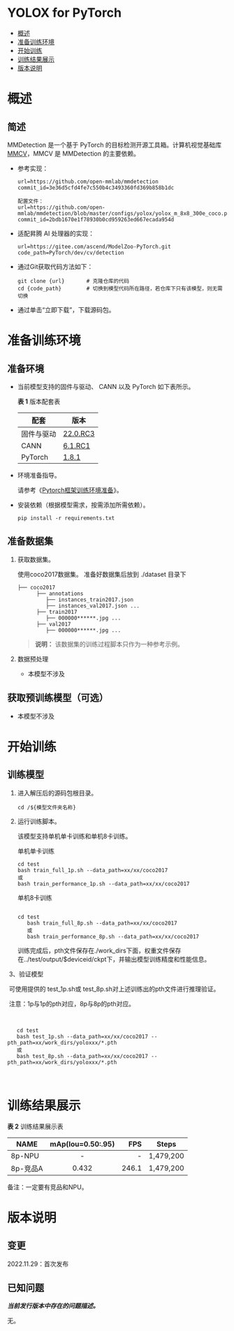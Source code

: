 





# YOLOX for PyTorch

-   [概述](概述.md)
-   [准备训练环境](准备训练环境.md)
-   [开始训练](开始训练.md)
-   [训练结果展示](训练结果展示.md)
-   [版本说明](版本说明.md)


# 概述

## 简述

MMDetection 是一个基于 PyTorch 的目标检测开源工具箱。计算机视觉基础库 [MMCV](https://github.com/open-mmlab/mmcv)，MMCV 是 MMDetection 的主要依赖。

- 参考实现：

  ```
  url=https://github.com/open-mmlab/mmdetection
  commit_id=3e36d5cfd4fe7c550b4c3493360fd369b858b1dc
  
  配置文件：
  url=https://github.com/open-mmlab/mmdetection/blob/master/configs/yolox/yolox_m_8x8_300e_coco.py
  commit_id=2bdb1670e1f78930b0cd959263ed667ecada954d
  ```

- 适配昇腾 AI 处理器的实现：

  ```
  url=https://gitee.com/ascend/ModelZoo-PyTorch.git
  code_path=PyTorch/dev/cv/detection
  ```
  
- 通过Git获取代码方法如下：

  ```
  git clone {url}       # 克隆仓库的代码
  cd {code_path}        # 切换到模型代码所在路径，若仓库下只有该模型，则无需切换
  ```
  
- 通过单击“立即下载”，下载源码包。

# 准备训练环境

## 准备环境

- 当前模型支持的固件与驱动、 CANN 以及 PyTorch 如下表所示。

  **表 1**  版本配套表

  | 配套        | 版本                                                         |
  | ---------- | ------------------------------------------------------------ |
  | 固件与驱动   | [22.0.RC3](https://www.hiascend.com/hardware/firmware-drivers?tag=commercial) |
  | CANN       | [6.1.RC1](https://www.hiascend.com/software/cann/commercial?version=6.1.RC1) |
  | PyTorch    | [1.8.1](https://gitee.com/ascend/pytorch/tree/master/)|

- 环境准备指导。

  请参考《[Pytorch框架训练环境准备](https://www.hiascend.com/document/detail/zh/ModelZoo/pytorchframework/ptes)》。
  
- 安装依赖（根据模型需求，按需添加所需依赖）。

  ```
  pip install -r requirements.txt
  ```
  


## 准备数据集

1. 获取数据集。

   使用coco2017数据集。
   准备好数据集后放到 ./dataset 目录下

   ```
   ├── coco2017
         ├── annotations               
         	├── instances_train2017.json
         	├── instances_val2017.json ...
         ├── train2017
         	├── 000000******.jpg ...
         ├── val2017
         	├── 000000******.jpg ...
   ```

   > **说明：** 
   >该数据集的训练过程脚本只作为一种参考示例。

2. 数据预处理
   
    - 本模型不涉及

## 获取预训练模型（可选）

- 本模型不涉及

# 开始训练

## 训练模型

1. 进入解压后的源码包根目录。

   ```
   cd /${模型文件夹名称} 
   ```

2. 运行训练脚本。

   该模型支持单机单卡训练和单机8卡训练。

   单机单卡训练

   ```
   cd test
   bash train_full_1p.sh --data_path=xx/xx/coco2017
   或
   bash train_performance_1p.sh --data_path=xx/xx/coco2017
   ```

   

   单机8卡训练

   ```
   
   cd test
      bash train_full_8p.sh --data_path=xx/xx/coco2017
      或
      bash train_performance_8p.sh --data_path=xx/xx/coco2017
   ```
   

   训练完成后，pth文件保存在./work_dirs下面，权重文件保存在../test/output/$deviceid/ckpt下，并输出模型训练精度和性能信息。



​	3、验证模型

​		可使用提供的 test_1p.sh或 test_8p.sh对上述训练出的pth文件进行推理验证。

​		注意：1p与1p的pth对应，8p与8p的pth对应。

​		

```
   cd test
   bash test_1p.sh --data_path=xx/xx/coco2017 --pth_path=xx/work_dirs/yoloxxx/*.pth
   或
   bash test_8p.sh --data_path=xx/xx/coco2017 --pth_path=xx/work_dirs/yoloxxx/*.pth
```

​		



# 训练结果展示

**表 2**  训练结果展示表

| NAME     | mAp(Iou=0.50:.95) |  FPS | Steps     |
| -------  | :---:  | ---: | :----:    |
| 8p-NPU   | -  | - | 1,479,200 |
| 8p-竞品A |       0.432       | 246.1 | 1,479,200 |

备注：一定要有竞品和NPU。

# 版本说明

## 变更

2022.11.29：首次发布

## 已知问题

**_当前发行版本中存在的问题描述。_**

无。











